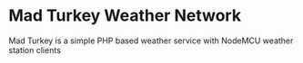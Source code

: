 # Mad Turkey Weather Network
Mad Turkey is a simple PHP based weather service with NodeMCU weather station clients
